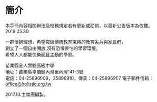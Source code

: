 # 簡介

本手冊內容相關辦法及校務規定若有更新或勘誤，以最新公告版本為依據。2019.05.30.

一群懷抱理想，希望突破傳統教育束縛的教育尖兵與家長們，  
 創立了一個自由開放,沒有恐懼害怕的學習環境，  
 希望人人都能快樂而且主動的學習。

苗栗縣全人實驗高級中學  
 地址：苗栗縣卓蘭鎮內灣里內灣141-3號  
 電話：04-25896909，25896910，傳真：04-25896907 電子郵件信箱：office@holistic.org.tw

2017.10.主席團編製。

